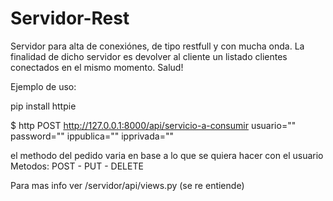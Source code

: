 # Servidor-Rest
Servidor para alta de conexiónes, de tipo restfull y con mucha onda. La finalidad de dicho servidor es devolver al cliente un listado clientes conectados en el mismo momento. Salud!

Ejemplo de uso:

pip install httpie

$ http POST http://127.0.0.1:8000/api/servicio-a-consumir usuario="" password="" ippublica="" ipprivada=""

el methodo del pedido varia en base a lo que se quiera hacer con el usuario
Metodos: POST - PUT - DELETE

Para mas info ver /servidor/api/views.py (se re entiende)
